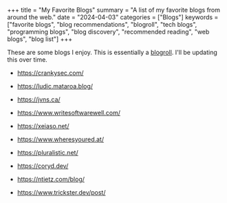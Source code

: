 +++
title = "My Favorite Blogs"
summary = "A list of my favorite blogs from around the web."
date = "2024-04-03"
categories = ["Blogs"]
keywords = ["favorite blogs", "blog recommendations", "blogroll", "tech blogs", "programming blogs", "blog discovery", "recommended reading", "web blogs", "blog list"]
+++

These are some blogs I enjoy. This is essentially a [blogroll](https://indieweb.org/blogroll). I'll be updating this over time.

- https://crankysec.com/

- https://ludic.mataroa.blog/

- https://jvns.ca/

- https://www.writesoftwarewell.com/

- https://xeiaso.net/

- https://www.wheresyoured.at/

- https://pluralistic.net/

- https://coryd.dev/

- https://ntietz.com/blog/

- https://www.trickster.dev/post/
